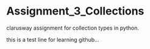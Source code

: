 # Assignment_3_Collections
clarusway assignment for collection types in python.

this is a test line for learning github...
